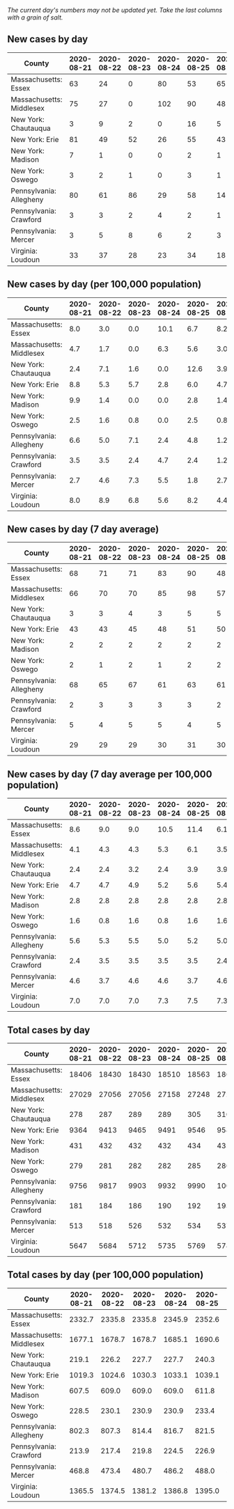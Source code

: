 _The current day's numbers may not be updated yet. Take the last columns with a grain of salt._
## New cases by day

| County | 2020-08-21 | 2020-08-22 | 2020-08-23 | 2020-08-24 | 2020-08-25 | 2020-08-26 | 2020-08-27 |
| --- | --- | --- | --- | --- | --- | --- | --- |
| Massachusetts: Essex | 63 | 24 | 0 | 80 | 53 | 65 | 52 |
| Massachusetts: Middlesex | 75 | 27 | 0 | 102 | 90 | 48 | 81 |
| New York: Chautauqua | 3 | 9 | 2 | 0 | 16 | 5 | 30 |
| New York: Erie | 81 | 49 | 52 | 26 | 55 | 43 | 79 |
| New York: Madison | 7 | 1 | 0 | 0 | 2 | 1 | 4 |
| New York: Oswego | 3 | 2 | 1 | 0 | 3 | 1 | 1 |
| Pennsylvania: Allegheny | 80 | 61 | 86 | 29 | 58 | 14 | 61 |
| Pennsylvania: Crawford | 3 | 3 | 2 | 4 | 2 | 1 | 8 |
| Pennsylvania: Mercer | 3 | 5 | 8 | 6 | 2 | 3 | 2 |
| Virginia: Loudoun | 33 | 37 | 28 | 23 | 34 | 18 | 38 |

## New cases by day (per 100,000 population)

| County | 2020-08-21 | 2020-08-22 | 2020-08-23 | 2020-08-24 | 2020-08-25 | 2020-08-26 | 2020-08-27 |
| --- | --- | --- | --- | --- | --- | --- | --- |
| Massachusetts: Essex | 8.0 | 3.0 | 0.0 | 10.1 | 6.7 | 8.2 | 6.6 |
| Massachusetts: Middlesex | 4.7 | 1.7 | 0.0 | 6.3 | 5.6 | 3.0 | 5.0 |
| New York: Chautauqua | 2.4 | 7.1 | 1.6 | 0.0 | 12.6 | 3.9 | 23.6 |
| New York: Erie | 8.8 | 5.3 | 5.7 | 2.8 | 6.0 | 4.7 | 8.6 |
| New York: Madison | 9.9 | 1.4 | 0.0 | 0.0 | 2.8 | 1.4 | 5.6 |
| New York: Oswego | 2.5 | 1.6 | 0.8 | 0.0 | 2.5 | 0.8 | 0.8 |
| Pennsylvania: Allegheny | 6.6 | 5.0 | 7.1 | 2.4 | 4.8 | 1.2 | 5.0 |
| Pennsylvania: Crawford | 3.5 | 3.5 | 2.4 | 4.7 | 2.4 | 1.2 | 9.5 |
| Pennsylvania: Mercer | 2.7 | 4.6 | 7.3 | 5.5 | 1.8 | 2.7 | 1.8 |
| Virginia: Loudoun | 8.0 | 8.9 | 6.8 | 5.6 | 8.2 | 4.4 | 9.2 |

## New cases by day (7 day average)

| County | 2020-08-21 | 2020-08-22 | 2020-08-23 | 2020-08-24 | 2020-08-25 | 2020-08-26 | 2020-08-27 |
| --- | --- | --- | --- | --- | --- | --- | --- |
| Massachusetts: Essex | 68 | 71 | 71 | 83 | 90 | 48 | 48 |
| Massachusetts: Middlesex | 66 | 70 | 70 | 85 | 98 | 57 | 60 |
| New York: Chautauqua | 3 | 3 | 4 | 3 | 5 | 5 | 9 |
| New York: Erie | 43 | 43 | 45 | 48 | 51 | 50 | 55 |
| New York: Madison | 2 | 2 | 2 | 2 | 2 | 2 | 2 |
| New York: Oswego | 2 | 1 | 2 | 1 | 2 | 2 | 2 |
| Pennsylvania: Allegheny | 68 | 65 | 67 | 61 | 63 | 61 | 56 |
| Pennsylvania: Crawford | 2 | 3 | 3 | 3 | 3 | 2 | 3 |
| Pennsylvania: Mercer | 5 | 4 | 5 | 5 | 4 | 5 | 4 |
| Virginia: Loudoun | 29 | 29 | 29 | 30 | 31 | 30 | 30 |

## New cases by day (7 day average per 100,000 population)

| County | 2020-08-21 | 2020-08-22 | 2020-08-23 | 2020-08-24 | 2020-08-25 | 2020-08-26 | 2020-08-27 |
| --- | --- | --- | --- | --- | --- | --- | --- |
| Massachusetts: Essex | 8.6 | 9.0 | 9.0 | 10.5 | 11.4 | 6.1 | 6.1 |
| Massachusetts: Middlesex | 4.1 | 4.3 | 4.3 | 5.3 | 6.1 | 3.5 | 3.7 |
| New York: Chautauqua | 2.4 | 2.4 | 3.2 | 2.4 | 3.9 | 3.9 | 7.1 |
| New York: Erie | 4.7 | 4.7 | 4.9 | 5.2 | 5.6 | 5.4 | 6.0 |
| New York: Madison | 2.8 | 2.8 | 2.8 | 2.8 | 2.8 | 2.8 | 2.8 |
| New York: Oswego | 1.6 | 0.8 | 1.6 | 0.8 | 1.6 | 1.6 | 1.6 |
| Pennsylvania: Allegheny | 5.6 | 5.3 | 5.5 | 5.0 | 5.2 | 5.0 | 4.6 |
| Pennsylvania: Crawford | 2.4 | 3.5 | 3.5 | 3.5 | 3.5 | 2.4 | 3.5 |
| Pennsylvania: Mercer | 4.6 | 3.7 | 4.6 | 4.6 | 3.7 | 4.6 | 3.7 |
| Virginia: Loudoun | 7.0 | 7.0 | 7.0 | 7.3 | 7.5 | 7.3 | 7.3 |

## Total cases by day

| County | 2020-08-21 | 2020-08-22 | 2020-08-23 | 2020-08-24 | 2020-08-25 | 2020-08-26 | 2020-08-27 |
| --- | --- | --- | --- | --- | --- | --- | --- |
| Massachusetts: Essex | 18406 | 18430 | 18430 | 18510 | 18563 | 18628 | 18680 |
| Massachusetts: Middlesex | 27029 | 27056 | 27056 | 27158 | 27248 | 27296 | 27377 |
| New York: Chautauqua | 278 | 287 | 289 | 289 | 305 | 310 | 340 |
| New York: Erie | 9364 | 9413 | 9465 | 9491 | 9546 | 9589 | 9668 |
| New York: Madison | 431 | 432 | 432 | 432 | 434 | 435 | 439 |
| New York: Oswego | 279 | 281 | 282 | 282 | 285 | 286 | 287 |
| Pennsylvania: Allegheny | 9756 | 9817 | 9903 | 9932 | 9990 | 10004 | 10065 |
| Pennsylvania: Crawford | 181 | 184 | 186 | 190 | 192 | 193 | 201 |
| Pennsylvania: Mercer | 513 | 518 | 526 | 532 | 534 | 537 | 539 |
| Virginia: Loudoun | 5647 | 5684 | 5712 | 5735 | 5769 | 5787 | 5825 |

## Total cases by day (per 100,000 population)

| County | 2020-08-21 | 2020-08-22 | 2020-08-23 | 2020-08-24 | 2020-08-25 | 2020-08-26 | 2020-08-27 |
| --- | --- | --- | --- | --- | --- | --- | --- |
| Massachusetts: Essex | 2332.7 | 2335.8 | 2335.8 | 2345.9 | 2352.6 | 2360.9 | 2367.5 |
| Massachusetts: Middlesex | 1677.1 | 1678.7 | 1678.7 | 1685.1 | 1690.6 | 1693.6 | 1698.6 |
| New York: Chautauqua | 219.1 | 226.2 | 227.7 | 227.7 | 240.3 | 244.3 | 267.9 |
| New York: Erie | 1019.3 | 1024.6 | 1030.3 | 1033.1 | 1039.1 | 1043.8 | 1052.4 |
| New York: Madison | 607.5 | 609.0 | 609.0 | 609.0 | 611.8 | 613.2 | 618.8 |
| New York: Oswego | 228.5 | 230.1 | 230.9 | 230.9 | 233.4 | 234.2 | 235.0 |
| Pennsylvania: Allegheny | 802.3 | 807.3 | 814.4 | 816.7 | 821.5 | 822.7 | 827.7 |
| Pennsylvania: Crawford | 213.9 | 217.4 | 219.8 | 224.5 | 226.9 | 228.1 | 237.5 |
| Pennsylvania: Mercer | 468.8 | 473.4 | 480.7 | 486.2 | 488.0 | 490.8 | 492.6 |
| Virginia: Loudoun | 1365.5 | 1374.5 | 1381.2 | 1386.8 | 1395.0 | 1399.4 | 1408.6 |
